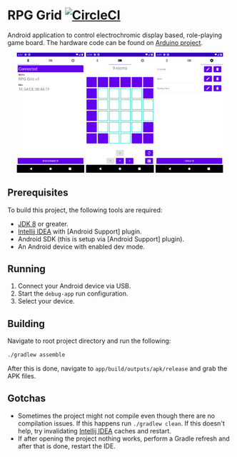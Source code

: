 # RPG Grid [![CircleCI](https://circleci.com/gh/mta19733/rpg-grid.svg?style=svg&circle-token=5c03dc54e44329a22a9a97221ae0b4363951e5d8)](https://circleci.com/gh/Edvinas01/rpg-grid)
Android application to control electrochromic display based, role-playing game 
board. The hardware code can be found on [Arduino project].

<p align="center">
  <img width="30%" src="screen_connected.png" />
  <img width="30%" src="screen_grid.png" />
  <img width="30%" src="screen_management.png" />
</p>

## Prerequisites
To build this project, the following tools are required:
* [JDK 8] or greater.
* [Intellij IDEA] with [Android Support] plugin.
* Android SDK (this is setup via [Android Support] plugin).
* An Android device with enabled dev mode.

## Running
1. Connect your Android device via USB.
2. Start the `debug-app` run configuration.
3. Select your device.

## Building
Navigate to root project directory and run the following:
```bash
./gradlew assemble
```

After this is done, navigate to `app/build/outputs/apk/release` and grab the 
APK files.

## Gotchas
* Sometimes the project might not compile even though there are no compilation 
issues. If this happens run `./gradlew clean`. If this doesn't help, try 
invalidating [Intellij IDEA] caches and restart.
* If after opening the project nothing works, perform a Gradle refresh and 
after that is done, restart the IDE.

[JDK 8]: https://openjdk.java.net/install
[Intellij IDEA]: https://www.jetbrains.com/idea
[Arduino project]: https://github.com/mta19733/rpg-grid-hw
